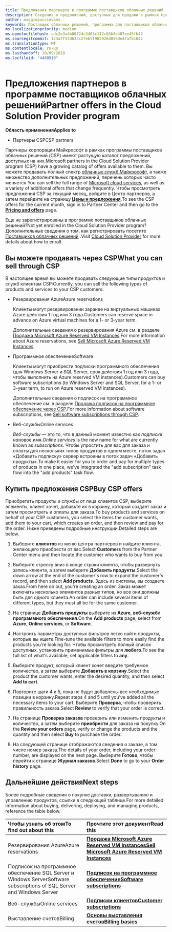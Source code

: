 ```yaml
---
title: Предложения партнеров в программе поставщиков облачных решений | Центр партнеров
description: Сведения о предложений, доступных для продажи в рамках программы поставщиков облачных решений партнеров.
author: maggiepuccievans
keywords: Поставщик облачных решений, программа для поставщиков облачных решений, CSP, добавить продукт, продажи клиентам, партнеров предложения, предложения CSP, облачные службы Azure, Office 365, Dynamics, партнер CSP, Продажа в CSP, Azure RI, зарезервированные экземпляры виртуальных машин, Azure Azure резервирования, веб-службы, программное обеспечение, AHUB, SQL Server в Azure, Windows Server в Azure, подписки клиентов
ms.localizationpriority: medium
ms.openlocfilehash: cdc2e3a4b86724c3403c112c03b3e407ee45fb42
ms.sourcegitcommit: 123a7f53d633c27eb5f982926d856de47afb1042
ms.translationtype: MT
ms.contentlocale: ru-RU
ms.lasthandoff: 10/09/2018
ms.locfileid: "4488910"
---
```

# <a name="partner-offers-in-the-cloud-solution-provider-program"></a><span data-ttu-id="77f2c-104">Предложения партнеров в программе поставщиков облачных решений</span><span class="sxs-lookup"><span data-stu-id="77f2c-104">Partner offers in the Cloud Solution Provider program</span></span> 

**<span data-ttu-id="77f2c-105">Область применения</span><span class="sxs-lookup"><span data-stu-id="77f2c-105">Applies to</span></span>**

-  <span data-ttu-id="77f2c-106">Партнеры CSP</span><span class="sxs-lookup"><span data-stu-id="77f2c-106">CSP partners</span></span>

<span data-ttu-id="77f2c-107">Партнеры корпорации Майкрософт в рамках программы поставщиков облачных решений (CSP) имеют растущую каталог предложений, доступных на них.</span><span class="sxs-lookup"><span data-stu-id="77f2c-107">Microsoft partners in the Cloud Solution Provider program (CSP) have a growing catalog of offers available to them.</span></span> <span data-ttu-id="77f2c-108">Вы можете продавать полный спектр [облачных служб Майкрософт](https://partner.microsoft.com/cloud-solution-provider/products-and-services), а также множество дополнительных предложений, перечень которых часто меняется.</span><span class="sxs-lookup"><span data-stu-id="77f2c-108">You can sell the full range of [Microsoft cloud services](https://partner.microsoft.com/cloud-solution-provider/products-and-services), as well as a variety of additional offers that change frequently.</span></span> <span data-ttu-id="77f2c-109">Чтобы просмотреть предложения CSP за текущий месяц, войдите в Центр партнеров, а затем перейдите на страницу [**Цены и предложения**](https://partnercenter.microsoft.com/pcv/sales).</span><span class="sxs-lookup"><span data-stu-id="77f2c-109">To see the CSP offers for the current month, sign in to Partner Center and then go to the [**Pricing and offers**](https://partnercenter.microsoft.com/pcv/sales) page.</span></span>  

<span data-ttu-id="77f2c-110">Еще не зарегистрированы в программе поставщиков облачных решений?</span><span class="sxs-lookup"><span data-stu-id="77f2c-110">Not yet enrolled in the Cloud Solution Provider program?</span></span> <span data-ttu-id="77f2c-111">Дополнительные сведения о том, как регистрировать посетите [Поставщиков облачных решений](https://partner.microsoft.com/cloud-solution-provider) .</span><span class="sxs-lookup"><span data-stu-id="77f2c-111">Visit [Cloud Solution Provider](https://partner.microsoft.com/cloud-solution-provider) for more details about how to enroll.</span></span> 

## <a name="what-you-can-sell-through-csp"></a><span data-ttu-id="77f2c-112">Вы можете продавать через CSP</span><span class="sxs-lookup"><span data-stu-id="77f2c-112">What you can sell through CSP</span></span>

<span data-ttu-id="77f2c-113">В настоящее время вы можете продавать следующие типы продуктов и служб клиентам CSP:</span><span class="sxs-lookup"><span data-stu-id="77f2c-113">Currently, you can sell the following types of products and services to your CSP customers:</span></span>

- <span data-ttu-id="77f2c-114">Резервирования Azure</span><span class="sxs-lookup"><span data-stu-id="77f2c-114">Azure reservations</span></span><br> 

    <span data-ttu-id="77f2c-115">Клиенты могут резервировании заранее на виртуальных машинах Azure действия 1 год или 3 года.</span><span class="sxs-lookup"><span data-stu-id="77f2c-115">Customers can reserve space in advance on Azure virtual machines for a 1- or 3-year term.</span></span><br>
    
    <span data-ttu-id="77f2c-116">Дополнительные сведения о резервирования Azure см. в разделе [Продажа Microsoft Azure Reserved VM Instances](azure-reservations.md).</span><span class="sxs-lookup"><span data-stu-id="77f2c-116">For more information about Azure reservations, see [Sell Microsoft Azure Reserved VM Instances](azure-reservations.md).</span></span>

- <span data-ttu-id="77f2c-117">Программное обеспечение</span><span class="sxs-lookup"><span data-stu-id="77f2c-117">Software</span></span><br>

    <span data-ttu-id="77f2c-118">Клиенты могут приобрести подписки программного обеспечения (для Windows Server и SQL Server, срок действия 1 год или 3 года, чтобы выполнить на Azure reserved VM instances).</span><span class="sxs-lookup"><span data-stu-id="77f2c-118">Customers can buy software subscriptions (to Windows Server and SQL Server, for a 1- or 3-year term, to run on Azure reserved VM instances).</span></span><br>
 
  <span data-ttu-id="77f2c-119">Дополнительные сведения о подписок на программное обеспечение см. в разделе [Продажа подписок на программное обеспечение через CSP](csp-software-subscriptions.md).</span><span class="sxs-lookup"><span data-stu-id="77f2c-119">For more information about software subscriptions, see [Sell software subscriptions through CSP](csp-software-subscriptions.md).</span></span>  

- <span data-ttu-id="77f2c-120">Веб-службы</span><span class="sxs-lookup"><span data-stu-id="77f2c-120">Online services</span></span><br>

     <span data-ttu-id="77f2c-121">*Веб-службы* — это то, что в данный момент известно как *подписки на*новое имя.</span><span class="sxs-lookup"><span data-stu-id="77f2c-121">*Online services* is the new name for what are currently known as *subscriptions*.</span></span> <span data-ttu-id="77f2c-122">Чтобы упростить для вас для заказа и оплаты для нескольких типов продуктов в одном месте, поток задач «Добавить подписку» сервер встроены в поток задач «Добавить продукты».</span><span class="sxs-lookup"><span data-stu-id="77f2c-122">To make it easier for you to order and pay for multiple types of products in one place, we've integrated the "add subscription" task flow into the "add products" task flow.</span></span> 

## <a name="buy-csp-offers"></a><span data-ttu-id="77f2c-123">Купить предложения CSP</span><span class="sxs-lookup"><span data-stu-id="77f2c-123">Buy CSP offers</span></span>

<span data-ttu-id="77f2c-124">Приобретать продукты и службы от лица клиентов CSP, выберите элементы, клиент хочет, добавьте их в корзину, который создает заказ и затем просмотреть и оплаты для заказа.</span><span class="sxs-lookup"><span data-stu-id="77f2c-124">To buy products and services on behalf of your CSP customers, you select the items the customer wants, add them to your cart, which creates an order, and then review and pay for the order.</span></span> <span data-ttu-id="77f2c-125">Ниже приведены подробные инструкции.</span><span class="sxs-lookup"><span data-stu-id="77f2c-125">Detailed steps are below.</span></span>

1. <span data-ttu-id="77f2c-126">Выберите **клиентов** из меню центра партнеров и найдите клиента, желающего приобрести от вас.</span><span class="sxs-lookup"><span data-stu-id="77f2c-126">Select **Customers** from the Partner Center menu and then locate the customer who wants to buy from you.</span></span> 

2. <span data-ttu-id="77f2c-127">Выберите стрелку вниз в конце строки клиента, чтобы развернуть запись клиента, а затем выберите **Добавить продукты**.</span><span class="sxs-lookup"><span data-stu-id="77f2c-127">Select the down arrow at the end of the customer's row to expand the customer's record, and then select **Add products**.</span></span> <span data-ttu-id="77f2c-128">Здесь из системы, вы создаете заказ.</span><span class="sxs-lookup"><span data-stu-id="77f2c-128">From here on out, you're creating an order.</span></span> <span data-ttu-id="77f2c-129">Заказ может включать несколько элементов разных типов, но все они должны быть для одного клиента.</span><span class="sxs-lookup"><span data-stu-id="77f2c-129">An order can include several items of different types, but they must all be for the same customer.</span></span>

3. <span data-ttu-id="77f2c-130">На странице **Добавить продукты** выберите из **Azure**, **веб-служб**и **программного обеспечения**.</span><span class="sxs-lookup"><span data-stu-id="77f2c-130">On the **Add products** page, select from **Azure**, **Online services**, or **Software**.</span></span>

4. <span data-ttu-id="77f2c-131">Настроить параметры доступных фильтров легко найти продукты, которые вы ищете.</span><span class="sxs-lookup"><span data-stu-id="77f2c-131">Fine-tune the available filters to more easily find the products you're looking for.</span></span> <span data-ttu-id="77f2c-132">Чтобы просмотреть полный список доступных, установить применимые фильтры для **любого**.</span><span class="sxs-lookup"><span data-stu-id="77f2c-132">To see the full list of what's available, set applicable filters to **any**.</span></span> 

5. <span data-ttu-id="77f2c-133">Выберите продукт, который клиент хочет введите требуемое количество, а затем выберите **Добавить в корзину**.</span><span class="sxs-lookup"><span data-stu-id="77f2c-133">Select the product the customer wants, enter the desired quantity, and then select **Add to cart**.</span></span>

6. <span data-ttu-id="77f2c-134">Повторите шаги 4 и 5, пока не будут добавлены все необходимые позиции в корзину.</span><span class="sxs-lookup"><span data-stu-id="77f2c-134">Repeat steps 4 and 5 until you’ve added all the necessary items to your cart.</span></span> <span data-ttu-id="77f2c-135">Выберите **Проверка**, чтобы проверить правильность заказа.</span><span class="sxs-lookup"><span data-stu-id="77f2c-135">Select **Review** to verify that your order is correct.</span></span>  

7. <span data-ttu-id="77f2c-136">На странице **Проверка заказов** проверить или изменить продукты и количество, а затем выберите **приобрести** для заказа на покупку.</span><span class="sxs-lookup"><span data-stu-id="77f2c-136">On the **Review your orders** page, verify or change the products and the quantity and then select **Buy** to purchase the order.</span></span> 

8. <span data-ttu-id="77f2c-137">На следующей странице отображаются сведения о заказе, в том числе номер заказа.</span><span class="sxs-lookup"><span data-stu-id="77f2c-137">The details of your order, including your order number, are displayed on the next page.</span></span> <span data-ttu-id="77f2c-138">Выберите **Готово**, чтобы перейти к странице **Журнал заказов**.</span><span class="sxs-lookup"><span data-stu-id="77f2c-138">Select **Done** to go to your **Order history** page.</span></span> 


## <a name="next-steps"></a><span data-ttu-id="77f2c-139">Дальнейшие действия</span><span class="sxs-lookup"><span data-stu-id="77f2c-139">Next steps</span></span>

<span data-ttu-id="77f2c-140">Более подробные сведения о покупке доставки, развертыванию и управлению продуктов, ссылки в следующей таблице.</span><span class="sxs-lookup"><span data-stu-id="77f2c-140">For more detailed information about buying, delivering, deploying, and managing products, reference the table below.</span></span>

|**<span data-ttu-id="77f2c-141">Чтобы узнать об этом</span><span class="sxs-lookup"><span data-stu-id="77f2c-141">To find out about this</span></span>**   |**<span data-ttu-id="77f2c-142">Прочтите этот документ</span><span class="sxs-lookup"><span data-stu-id="77f2c-142">Read this</span></span>**   |
|:---------------------------|:--------------------|
|<span data-ttu-id="77f2c-143">Резервирования Azure</span><span class="sxs-lookup"><span data-stu-id="77f2c-143">Azure reservations</span></span> |[**<span data-ttu-id="77f2c-144">Продажа Microsoft Azure Reserved VM Instances</span><span class="sxs-lookup"><span data-stu-id="77f2c-144">Sell Microsoft Azure Reserved VM Instances</span></span>**]( https://docs.microsoft.com/en-us/partner-center/azure-reservations) |
|<span data-ttu-id="77f2c-145">Подписок на программное обеспечение SQL Server и Windows Server</span><span class="sxs-lookup"><span data-stu-id="77f2c-145">Software subscriptions of SQL Server and Windows Server</span></span> |[**<span data-ttu-id="77f2c-146">Подписок на программное обеспечение</span><span class="sxs-lookup"><span data-stu-id="77f2c-146">Software subscriptions</span></span>**]( https://docs.microsoft.com/en-us/partner-center/csp-software-subscriptions) |
|<span data-ttu-id="77f2c-147">Веб-службы</span><span class="sxs-lookup"><span data-stu-id="77f2c-147">Online services</span></span> |[**<span data-ttu-id="77f2c-148">Подписки клиентов</span><span class="sxs-lookup"><span data-stu-id="77f2c-148">Customer subscriptions</span></span>**](https://docs.microsoft.com/en-us/partner-center/customer-subscriptions) |
|<span data-ttu-id="77f2c-149">Выставление счетов</span><span class="sxs-lookup"><span data-stu-id="77f2c-149">Billing</span></span> |[**<span data-ttu-id="77f2c-150">Основы выставления счетов</span><span class="sxs-lookup"><span data-stu-id="77f2c-150">Billing basics</span></span>**]( https://docs.microsoft.com/en-us/partner-center/billing-basics) |

